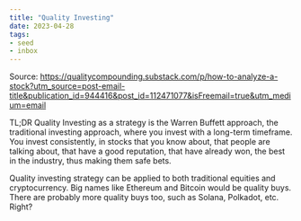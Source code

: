 ```yaml
---
title: "Quality Investing"
date: 2023-04-28
tags:
- seed
- inbox
---
```


Source: https://qualitycompounding.substack.com/p/how-to-analyze-a-stock?utm_source=post-email-title&publication_id=944416&post_id=112471077&isFreemail=true&utm_medium=email

TL;DR Quality Investing as a strategy is the Warren Buffett approach, the traditional investing approach, where you invest with a long-term timeframe. You invest consistently, in stocks that you know about, that people are talking about, that have a good reputation, that have already won, the best in the industry, thus making them safe bets. 

Quality investing strategy can be applied to both traditional equities and cryptocurrency. Big names like Ethereum and Bitcoin would be quality buys. There are probably more quality buys too, such as Solana, Polkadot, etc. Right? 




